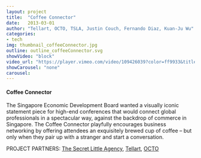 ```yaml
---
layout: project
title:  "Coffee Connector"
date:   2013-03-01
author: "Tellart, OCTO, TSLA, Justin Couch, Fernando Diaz, Kuan-Ju Wu"
categories:
- tech
img: thumbnail_coffeeConnector.jpg
outline: outline_coffeeConnector.svg
showVideo: "block"
video_url: "https://player.vimeo.com/video/109426039?color=ff9933&title=0&byline=0&portrait=0"
showCarousel: "none"
carousel:
---
```

#### Coffee Connector ####

The Singapore Economic Development Board wanted a visually iconic statement piece for high-end conferences that would connect global professionals in a spectacular way, against the backdrop of commerce in Singapore. The Coffee Connector playfully encourages business networking by offering attendees an exquisitely brewed cup of coffee – but only when they pair up with a stranger and start a conversation.

PROJECT PARTNERS:
[The Secret Little Agency](http://thesecretlittleagency.com/),
[Tellart](http://tellart.com),
[OCTO](http://www.octopd.com/)
